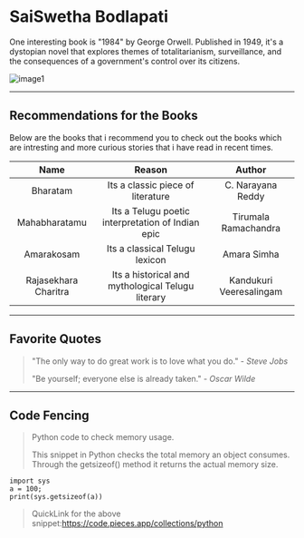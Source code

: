 # SaiSwetha Bodlapati

One interesting book is "1984" by George Orwell. Published in 1949, it's a dystopian novel that explores themes of totalitarianism, surveillance, and the consequences of a government's control over its citizens. 

![image1](https://github.com/SaiSwethaBodlapati/from-SaiSwetha/assets/156264398/ac042156-cd51-463f-a238-e3506285d3ef)

-------------------------------------------------------------------------------------

## Recommendations for the Books

Below are the books that i recommend you to check out the books which are intresting and more curious stories that i have read in recent times.

| Name                    | Reason                        | Author                 |
|:-----------------------:|:------------------------------:|:----------------------:|
|Bharatam                 |Its a classic piece of literature|C. Narayana Reddy       |
|Mahabharatamu            |Its a Telugu poetic interpretation of Indian epic|Tirumala Ramachandra   |
|Amarakosam               |Its a classical Telugu lexicon   |Amara Simha            |
|Rajasekhara Charitra     |Its a historical and mythological Telugu literary|Kandukuri Veeresalingam |

------

## Favorite Quotes

>"The only way to do great work is to love what you do." - *Steve Jobs*
>
>"Be yourself; everyone else is already taken." - *Oscar Wilde*

------

## Code Fencing

>Python code to check memory usage.
>
>This snippet in Python checks the total memory an object consumes. Through the getsizeof() method it returns the actual memory size.
~~~
import sys
a = 100;
print(sys.getsizeof(a))
~~~
> QuickLink for the above snippet:https://code.pieces.app/collections/python
